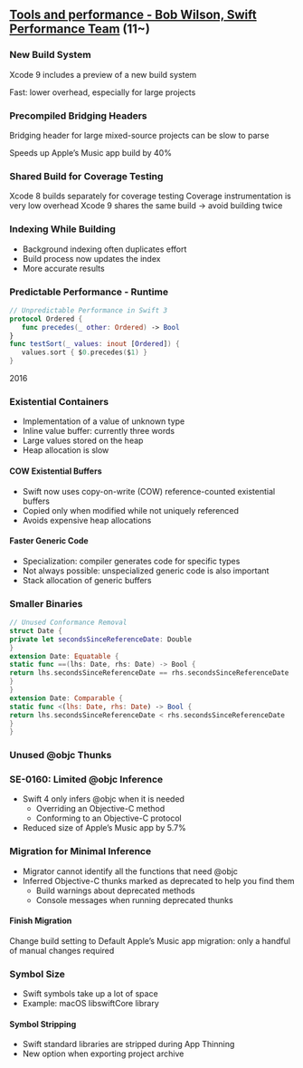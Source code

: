 ## [Tools and performance - Bob Wilson, Swift Performance Team](402-2-tools-and-performance.md) (11~)


### New Build System

Xcode 9 includes a preview of a new build system

Fast: lower overhead, especially for large projects


### Precompiled Bridging Headers
Bridging header for large mixed-source projects can be slow to parse

Speeds up Apple’s Music app build by 40%

### Shared Build for Coverage Testing


Xcode 8 builds separately for coverage testing Coverage instrumentation is very low overhead
Xcode 9 shares the same build → avoid building twice

### Indexing While Building

* Background indexing often duplicates effort
* Build process now updates the index
* More accurate results

### Predictable Performance - Runtime

```swift
// Unpredictable Performance in Swift 3
protocol Ordered {
   func precedes(_ other: Ordered) -> Bool
}
func testSort(_ values: inout [Ordered]) {
   values.sort { $0.precedes($1) }
}
```

2016


###


### Existential Containers

* Implementation of a value of unknown type
* Inline value buffer: currently three words
* Large values stored on the heap
* Heap allocation is slow


#### COW Existential Buffers

* Swift now uses copy-on-write (COW) reference-counted existential buffers
* Copied only when modified while not uniquely referenced
* Avoids expensive heap allocations


#### Faster Generic Code

* Specialization: compiler generates code for specific types
* Not always possible: unspecialized generic code is also important
* Stack allocation of generic buffers


### Smaller Binaries


```swift
// Unused Conformance Removal
struct Date {
private let secondsSinceReferenceDate: Double
}
extension Date: Equatable {
static func ==(lhs: Date, rhs: Date) -> Bool {
return lhs.secondsSinceReferenceDate == rhs.secondsSinceReferenceDate
}
}
extension Date: Comparable {
static func <(lhs: Date, rhs: Date) -> Bool {
return lhs.secondsSinceReferenceDate < rhs.secondsSinceReferenceDate
}
}
```

### Unused \@objc Thunks


### SE-0160: Limited \@objc Inference

* Swift 4 only infers \@objc when it is needed
  * Overriding an Objective-C method
  * Conforming to an Objective-C protocol
* Reduced size of Apple’s Music app by 5.7%


### Migration for Minimal Inference

* Migrator cannot identify all the functions that need \@objc
* Inferred Objective-C thunks marked as deprecated to help you find them
  * Build warnings about deprecated methods
  * Console messages when running deprecated thunks


#### Finish Migration
Change build setting to Default
Apple’s Music app migration: only a handful of manual changes required


### Symbol Size

* Swift symbols take up a lot of space
* Example: macOS libswiftCore library



#### Symbol Stripping

* Swift standard libraries are stripped during App Thinning 
* New option when exporting project archive
